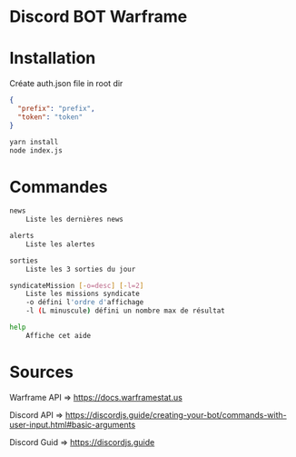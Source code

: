 Discord BOT Warframe
=

Installation
==

Créate auth.json file in root dir

```json
{
  "prefix": "prefix",
  "token": "token"
}
```

```bash
yarn install
node index.js
```

Commandes
==
```bash
news
    Liste les dernières news

alerts
    Liste les alertes

sorties
    Liste les 3 sorties du jour

syndicateMission [-o=desc] [-l=2]
    Liste les missions syndicate
    -o défini l'ordre d'affichage
    -l (L minuscule) défini un nombre max de résultat

help
    Affiche cet aide
```

Sources
==
Warframe API => https://docs.warframestat.us

Discord API => https://discordjs.guide/creating-your-bot/commands-with-user-input.html#basic-arguments

Discord Guid => https://discordjs.guide